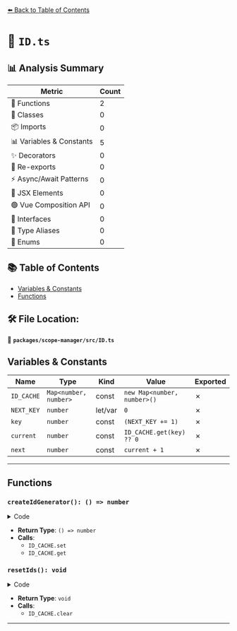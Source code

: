 [⬅️ Back to Table of Contents](../../../index.md)

# 📄 `ID.ts`

## 📊 Analysis Summary

| Metric | Count |
|--------|-------|
| 🔧 Functions | 2 |
| 🧱 Classes | 0 |
| 📦 Imports | 0 |
| 📊 Variables & Constants | 5 |
| ✨ Decorators | 0 |
| 🔄 Re-exports | 0 |
| ⚡ Async/Await Patterns | 0 |
| 💠 JSX Elements | 0 |
| 🟢 Vue Composition API | 0 |
| 📐 Interfaces | 0 |
| 📑 Type Aliases | 0 |
| 🎯 Enums | 0 |

## 📚 Table of Contents

- [Variables & Constants](#variables-constants)
- [Functions](#functions)

## 🛠️ File Location:
📂 **`packages/scope-manager/src/ID.ts`**

## Variables & Constants

| Name | Type | Kind | Value | Exported |
|------|------|------|-------|----------|
| `ID_CACHE` | `Map<number, number>` | const | `new Map<number, number>()` | ✗ |
| `NEXT_KEY` | `number` | let/var | `0` | ✗ |
| `key` | `number` | const | `(NEXT_KEY += 1)` | ✗ |
| `current` | `number` | const | `ID_CACHE.get(key) ?? 0` | ✗ |
| `next` | `number` | const | `current + 1` | ✗ |


---

## Functions

### `createIdGenerator(): () => number`

<details><summary>Code</summary>

```ts
export function createIdGenerator(): () => number {
  const key = (NEXT_KEY += 1);
  ID_CACHE.set(key, 0);

  return (): number => {
    const current = ID_CACHE.get(key) ?? 0;
    const next = current + 1;
    ID_CACHE.set(key, next);
    return next;
  };
}
```
</details>

- **Return Type**: `() => number`
- **Calls**:
  - `ID_CACHE.set`
  - `ID_CACHE.get`
### `resetIds(): void`

<details><summary>Code</summary>

```ts
export function resetIds(): void {
  ID_CACHE.clear();
}
```
</details>

- **Return Type**: `void`
- **Calls**:
  - `ID_CACHE.clear`

---